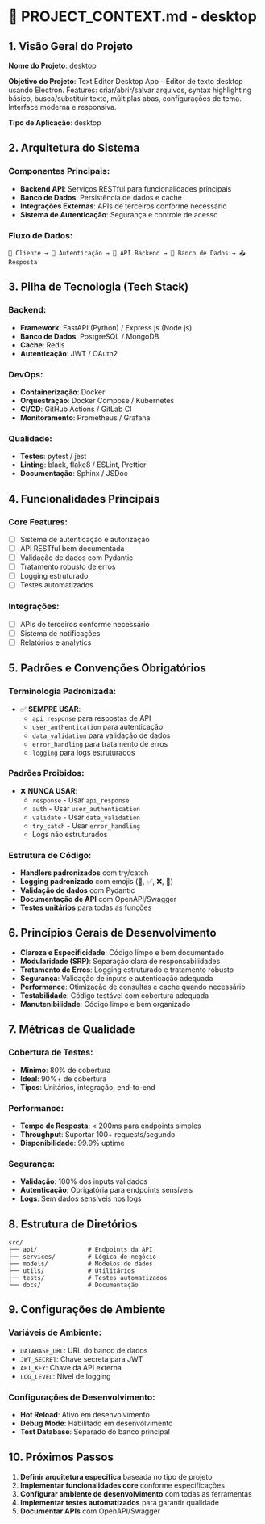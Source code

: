 # 📜 PROJECT_CONTEXT.md - desktop

## 1. Visão Geral do Projeto

**Nome do Projeto**: desktop

**Objetivo do Projeto**: Text Editor Desktop App - Editor de texto desktop usando Electron. Features: criar/abrir/salvar arquivos, syntax highlighting básico, busca/substituir texto, múltiplas abas, configurações de tema. Interface moderna e responsiva.

**Tipo de Aplicação**: desktop

## 2. Arquitetura do Sistema

### **Componentes Principais**:
- **Backend API**: Serviços RESTful para funcionalidades principais
- **Banco de Dados**: Persistência de dados e cache
- **Integrações Externas**: APIs de terceiros conforme necessário
- **Sistema de Autenticação**: Segurança e controle de acesso

### **Fluxo de Dados**:
```
📱 Cliente → 🔐 Autenticação → 🧠 API Backend → 💾 Banco de Dados → 📤 Resposta
```

## 3. Pilha de Tecnologia (Tech Stack)

### **Backend**:
- **Framework**: FastAPI (Python) / Express.js (Node.js)
- **Banco de Dados**: PostgreSQL / MongoDB
- **Cache**: Redis
- **Autenticação**: JWT / OAuth2

### **DevOps**:
- **Containerização**: Docker
- **Orquestração**: Docker Compose / Kubernetes
- **CI/CD**: GitHub Actions / GitLab CI
- **Monitoramento**: Prometheus / Grafana

### **Qualidade**:
- **Testes**: pytest / jest
- **Linting**: black, flake8 / ESLint, Prettier
- **Documentação**: Sphinx / JSDoc

## 4. Funcionalidades Principais

### **Core Features**:
- [ ] Sistema de autenticação e autorização
- [ ] API RESTful bem documentada
- [ ] Validação de dados com Pydantic
- [ ] Tratamento robusto de erros
- [ ] Logging estruturado
- [ ] Testes automatizados

### **Integrações**:
- [ ] APIs de terceiros conforme necessário
- [ ] Sistema de notificações
- [ ] Relatórios e analytics

## 5. Padrões e Convenções Obrigatórios

### **Terminologia Padronizada**:
- ✅ **SEMPRE USAR**:
  - `api_response` para respostas de API
  - `user_authentication` para autenticação
  - `data_validation` para validação de dados
  - `error_handling` para tratamento de erros
  - `logging` para logs estruturados

### **Padrões Proibidos**:
- ❌ **NUNCA USAR**:
  - `response` - Usar `api_response`
  - `auth` - Usar `user_authentication`
  - `validate` - Usar `data_validation`
  - `try_catch` - Usar `error_handling`
  - Logs não estruturados

### **Estrutura de Código**:
- **Handlers padronizados** com try/catch
- **Logging padronizado** com emojis (🔧, ✅, ❌, 🔄)
- **Validação de dados** com Pydantic
- **Documentação de API** com OpenAPI/Swagger
- **Testes unitários** para todas as funções

## 6. Princípios Gerais de Desenvolvimento

- **Clareza e Especificidade**: Código limpo e bem documentado
- **Modularidade (SRP)**: Separação clara de responsabilidades
- **Tratamento de Erros**: Logging estruturado e tratamento robusto
- **Segurança**: Validação de inputs e autenticação adequada
- **Performance**: Otimização de consultas e cache quando necessário
- **Testabilidade**: Código testável com cobertura adequada
- **Manutenibilidade**: Código limpo e bem organizado

## 7. Métricas de Qualidade

### **Cobertura de Testes**:
- **Mínimo**: 80% de cobertura
- **Ideal**: 90%+ de cobertura
- **Tipos**: Unitários, integração, end-to-end

### **Performance**:
- **Tempo de Resposta**: < 200ms para endpoints simples
- **Throughput**: Suportar 100+ requests/segundo
- **Disponibilidade**: 99.9% uptime

### **Segurança**:
- **Validação**: 100% dos inputs validados
- **Autenticação**: Obrigatória para endpoints sensíveis
- **Logs**: Sem dados sensíveis nos logs

## 8. Estrutura de Diretórios

```
src/
├── api/              # Endpoints da API
├── services/         # Lógica de negócio
├── models/           # Modelos de dados
├── utils/            # Utilitários
├── tests/            # Testes automatizados
└── docs/             # Documentação
```

## 9. Configurações de Ambiente

### **Variáveis de Ambiente**:
- `DATABASE_URL`: URL do banco de dados
- `JWT_SECRET`: Chave secreta para JWT
- `API_KEY`: Chave da API externa
- `LOG_LEVEL`: Nível de logging

### **Configurações de Desenvolvimento**:
- **Hot Reload**: Ativo em desenvolvimento
- **Debug Mode**: Habilitado em desenvolvimento
- **Test Database**: Separado do banco principal

## 10. Próximos Passos

1. **Definir arquitetura específica** baseada no tipo de projeto
2. **Implementar funcionalidades core** conforme especificações
3. **Configurar ambiente de desenvolvimento** com todas as ferramentas
4. **Implementar testes automatizados** para garantir qualidade
5. **Documentar APIs** com OpenAPI/Swagger